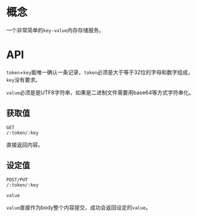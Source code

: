 # 概念

一个非常简单的`key-value`内存存储服务。

# API

`token`+`key`能唯一确认一条记录，`token`必须是大于等于32位的字母和数字组成，`key`没有要求。

`value`必须是是UTF8字符串，如果是二进制文件需要用base64等方式字符串化。

## 获取值

```
GET
/:token/:key
```

直接返回内容。

## 设定值

```
POST/PUT
/:token/:key

value
```

`value`直接作为body整个内容提交，成功会返回设定的`value`。